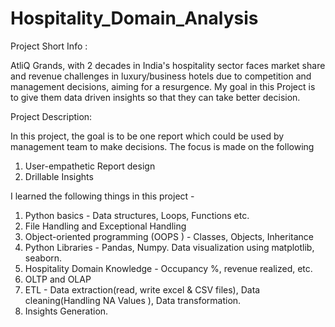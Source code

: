 # Hospitality_Domain_Analysis

Project Short Info :  

AtliQ Grands, with 2 decades in India's hospitality sector faces market share and revenue challenges in luxury/business hotels due to competition and management decisions, aiming for a resurgence.
My goal in this Project is to give them data driven insights so that they can take better decision.

Project Description:

In this project, the goal is to be one report which could be used by management team to make decisions. The focus is made on the following

1. User-empathetic Report design
2. Drillable Insights

I learned the following things in this project -
1. Python basics - Data structures, Loops, Functions etc.
2. File Handling and Exceptional Handling
3. Object-oriented programming (OOPS ) - Classes, Objects, Inheritance
4. Python Libraries - Pandas, Numpy. Data visualization using matplotlib, seaborn.
5. Hospitality Domain Knowledge - Occupancy %, revenue realized, etc.
6. OLTP and OLAP
7.  ETL - Data extraction(read, write excel & CSV files), Data cleaning(Handling NA Values ), 
     Data transformation.
8. Insights Generation.  
